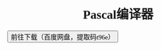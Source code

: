 <html>
<body>
<h1 style="font-family:楷体"><center>Pascal编译器</center></h1>
<a href="https://pan.baidu.com/s/1UKgY88ev3QgrwdM9JMzZZA"><button type="button" style="font-size:15px;font-family:楷体">前往下载（百度网盘，提取码t96e）</button></a>
</body>
</html>
